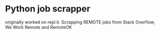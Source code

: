 # Python job scrapper

originally worked on repl.it.
Scrapping REMOTE jobs from Stack Overflow, We Work Remote and RemoteOK
